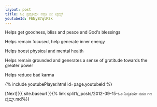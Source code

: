 ```yaml
---
layout: post
title: ಓಂ ಪ್ರವೃತಯೇ ನಮಃ ೧೧ ಟೈಮ್ಸ್
youtubeId: FENyB7qlF2k
---
```

 
 
Helps get goodness, bliss and peace and God's blessings
 
Helps remain focused, help generate inner energy 
 
Helps boost physical and mental health 
 
Helps remain grounded and generates a sense of gratitude towards the greater power 
 
Helps reduce bad karma
 
 
 
 


{% include youtubePlayer.html id=page.youtubeId %}
 
[Next]({{ site.baseurl }}{% link  split1/_posts/2012-09-15-ಓಂ ನಿವೃತಯೇ ನಮಃ ೧೧ ಟೈಮ್ಸ್.md%})
 
